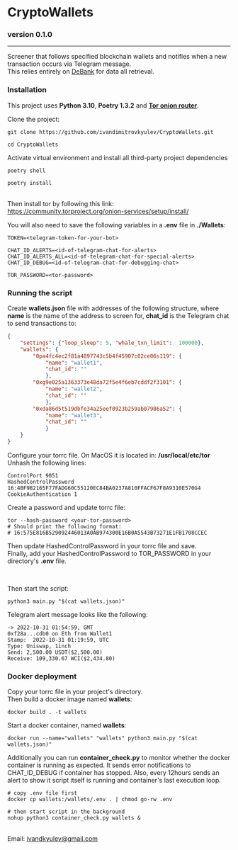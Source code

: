 CryptoWallets
===============
### version 0.1.0

-----------------------------------------------------------------------------------------------------

Screener that follows specified blockchain wallets and notifies when a new transaction occurs via Telegram message.
<br>This relies entirely on <a href="https://debank.com/">DeBank</a> for data all retrieval.
<br>

### Installation

This project uses **Python 3.10**, **Poetry 1.3.2** and <a href="https://www.torproject.org/about/history/">**Tor onion router**</a>.

Clone the project:
```shell
git clone https://github.com/ivandimitrovkyulev/CryptoWallets.git

cd CryptoWallets
```

Activate virtual environment and install all third-party project dependencies
```shell
poetry shell

poetry install
```

<br>Then install tor by following this link: https://community.torproject.org/onion-services/setup/install/


You will also need to save the following variables in a **.env** file in **./Wallets**:
```dotenv
TOKEN=<telegram-token-for-your-bot>

CHAT_ID_ALERTS=<id-of-telegram-chat-for-alerts>
CHAT_ID_ALERTS_ALL=<id-of-telegram-chat-for-special-alerts>
CHAT_ID_DEBUG=<id-of-telegram-chat-for-debugging-chat>

TOR_PASSWORD=<tor-password>
```

### Running the script

Create **wallets.json** file with addresses of the following structure, where **name** is the name of the address to screen for, **chat_id** is the Telegram chat to send transactions to:

```json
{   
    "settings": {"loop_sleep": 5, "whale_txn_limit":  100000},
    "wallets": {
        "0pa4fc4ec2f81a4897743c5b4f45907c02ce06s119": {
            "name": "wallet1",
            "chat_id": ""
            },
        "0xg9e025a1363373e48da72f5e4f6eb7cddf2f3101": {
            "name": "wallet2",
            "chat_id": ""
            },
        "0xda86d5t519dbfe34a25eef0923b259ab07986a52": {
            "name": "wallet3",
            "chat_id": ""
            }
    }
}
```

Configure your torrc file. On MacOS it is located in: **/usr/local/etc/tor** <br>
Unhash the following lines:
```shell
ControlPort 9051
HashedControlPassword 16:4BF9B2165F77FADG60C55120EC84BA0237A810FFACF67F8A9310E570G4
CookieAuthentication 1
```
Create a password and update torrc file:
```shell
tor --hash-password <your-tor-password>
# Should print the following format: 
# 16:575E816B529092446013A0AB974300E16B0A5543B73271E1FB1708CCEC
```
Then update HashedControlPassword in your torrc file and save. <br>
Finally, add your HashedControlPassword to TOR_PASSWORD in your directory's **.env** file.

<br>

Then start the script:
```shell
python3 main.py "$(cat wallets.json)"
```
Telegram alert message looks like the following:
```text
-> 2022-10-31 01:54:59, GMT
0xf28a...cdb0 on Eth from Wallet1
Stamp:  2022-10-31 01:19:59, UTC
Type: Uniswap, 1inch
Send: 2,500.00 USDT($2,500.00)
Receive: 109,330.67 WCI($2,434.80)
```

### Docker deployment

Copy your torrc file in your project's directory.
<br>
Then build a docker image named **wallets**:
```shell
docker build . -t wallets
```

Start a docker container, named **wallets**:
```shell
docker run --name="wallets" "wallets" python3 main.py "$(cat wallets.json)"
```

Additionally you can run **container_check.py** to monitor whether the docker container is running as expected. It sends error notifications to CHAT_ID_DEBUG if container has stopped. Also, every 12hours sends an alert to show it script itself is running and container's last execution loop.

```shell
# copy .env file first
docker cp wallets:/wallets/.env . | chmod go-rw .env

# then start script in the background
nohup python3 container_check.py wallets &
```

<br/>
Email: <a href="mailto:ivandkyulev@gmail.com">ivandkyulev@gmail.com</a>